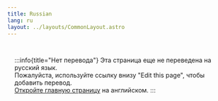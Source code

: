 ```yaml
---
title: Russian
lang: ru
layout: ../layouts/CommonLayout.astro
---
```


<div style="margin-top: var(--theme-navbar-height); padding: 1rem;">

:::info{title="Нет перевода"}
Эта страница еще не переведена на русский язык. <br/>
Пожалуйста, используйте ссылку внизу "Edit this page", чтобы добавить перевод.<br/>
[Откройте главную страницу](/) на английском.
:::

</div>

